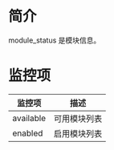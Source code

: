# 简介

module_status 是模块信息。

# 监控项

| 监控项    | 描述         |
| --------- | -------------|
| available | 可用模块列表 |
| enabled   | 启用模块列表 |

